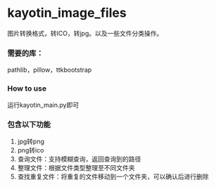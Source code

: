 # kayotin_image_files
图片转换格式，转ICO，转jpg。以及一些文件分类操作。

### 需要的库：

pathlib，pillow，ttkbootstrap 

### How to use

运行kayotin_main.py即可

### 包含以下功能

1. jpg转png
2. png转ico
3. 查询文件：支持模糊查询，返回查询到的路径
4. 整理文件：根据文件类型整理至不同文件夹
5. 查找重复文件：将重复的文件移动到一个文件夹，可以确认后进行删除


